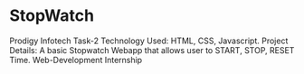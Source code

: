 # StopWatch
Prodigy Infotech Task-2
Technology Used: HTML, CSS, Javascript.
Project Details: A basic Stopwatch Webapp that allows user to START, STOP, RESET Time.
Web-Development Internship
